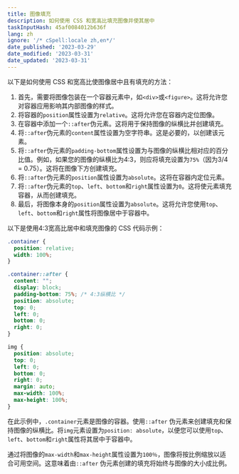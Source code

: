 ```yaml
---
title: 图像填充
description: 如何使用 CSS 和宽高比填充图像并使其居中
taskInputHash: 45af0084012b636f
lang: zh
ignore: '/* cSpell:locale zh,en*/'
date_published: '2023-03-29'
date_modified: '2023-03-31'
date_updated: '2023-03-31'
---
```

以下是如何使用 CSS 和宽高比使图像居中且有填充的方法：

1. 首先，需要将图像包装在一个容器元素中，如`<div>`或`<figure>`。这将允许您对容器应用影响其内部图像的样式。
2. 将容器的`position`属性设置为`relative`。这将允许您在容器内定位图像。
3. 在容器中添加一个`::after`伪元素。这将用于保持图像的纵横比并创建填充。
4. 将`::after`伪元素的`content`属性设置为空字符串。这是必要的，以创建该元素。
5. 将`::after`伪元素的`padding-bottom`属性设置为与图像的纵横比相对应的百分比值。例如，如果您的图像的纵横比为4:3，则应将填充设置为`75%`（因为3/4 = 0.75）。这将在图像下方创建填充。
6. 将`::after`伪元素的`position`属性设置为`absolute`。这将在容器内定位元素。
7. 将`::after`伪元素的`top`、`left`、`bottom`和`right`属性设置为`0`。这将使元素填充容器，从而创建填充。
8. 最后，将图像本身的`position`属性设置为`absolute`。这将允许您使用`top`、`left`、`bottom`和`right`属性将图像居中于容器中。

以下是使用4:3宽高比居中和填充图像的 CSS 代码示例：

```css
.container {
  position: relative;
  width: 100%;
}

.container::after {
  content: "";
  display: block;
  padding-bottom: 75%; /* 4:3纵横比 */
  position: absolute;
  top: 0;
  left: 0;
  bottom: 0;
  right: 0;
}

img {
  position: absolute;
  top: 0;
  left: 0;
  bottom: 0;
  right: 0;
  margin: auto;
  max-width: 100%;
  max-height: 100%;
}
```

在此示例中，`.container`元素是图像的容器。使用`::after` 伪元素来创建填充和保持图像的纵横比。将`img`元素设置为`position: absolute`，以便您可以使用`top`、`left`、`bottom`和`right`属性将其居中于容器中。

通过将图像的`max-width`和`max-height`属性设置为`100％`，图像将按比例缩放以适合可用空间。这意味着由`::after` 伪元素创建的填充将始终与图像的大小成比例。
